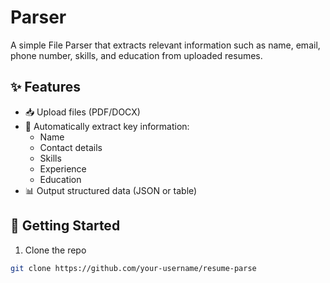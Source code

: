 # Parser

A simple File Parser that extracts relevant information such as name, email, phone number, skills, and education from uploaded resumes.

## ✨ Features

- 📥 Upload files (PDF/DOCX)
- 🧠 Automatically extract key information:
  - Name
  - Contact details
  - Skills
  - Experience
  - Education
- 📊 Output structured data (JSON or table)

## 🚀 Getting Started

1. Clone the repo

```bash
git clone https://github.com/your-username/resume-parse

